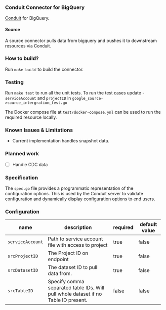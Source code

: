 ### Conduit Connector for BigQuery
[Conduit](https://conduit.io) for BigQuery.

#### Source
A source connector pulls data from bigquery and pushes it to downstream resources via Conduit.

### How to build?
Run `make build` to build the connector.

### Testing
Run `make test` to run all the unit tests. To run the test cases update - `serviceAccount` and `projectID`
in `google_source->source_intergration_test.go` 

The Docker compose file at `test/docker-compose.yml` can be used to run the required resource locally.

### Known Issues & Limitations
* Current implementation handles snapshot data.

### Planned work
- [ ] Handle CDC data

### Specification
The `spec.go` file provides a programmatic representation of the configuration options. This is used by the Conduit
server to validate configuration and dynamically display configuration options to end users.

### Configuration

| name |  description | required | default value |
|------|---------|-------------|----------|
|`serviceAccount`|Path to service account file with access to project|true| false|
|`srcProjectID`| The Project ID on endpoint|true| false|
|`srcDatasetID`|The dataset ID to pull data from.|true|false|
|`srcTableID`|Specify comma separated table IDs. Will pull whole dataset if no Table ID present. |false|false|
